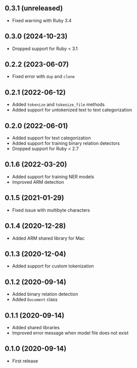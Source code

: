 ## 0.3.1 (unreleased)

- Fixed warning with Ruby 3.4

## 0.3.0 (2024-10-23)

- Dropped support for Ruby < 3.1

## 0.2.2 (2023-06-07)

- Fixed error with `dup` and `clone`

## 0.2.1 (2022-06-12)

- Added `tokenize` and `tokenize_file` methods
- Added support for untokenized text to text categorization

## 0.2.0 (2022-06-01)

- Added support for text categorization
- Added support for training binary relation detectors
- Dropped support for Ruby < 2.7

## 0.1.6 (2022-03-20)

- Added support for training NER models
- Improved ARM detection

## 0.1.5 (2021-01-29)

- Fixed issue with multibyte characters

## 0.1.4 (2020-12-28)

- Added ARM shared library for Mac

## 0.1.3 (2020-12-04)

- Added support for custom tokenization

## 0.1.2 (2020-09-14)

- Added binary relation detection
- Added `Document` class

## 0.1.1 (2020-09-14)

- Added shared libraries
- Improved error message when model file does not exist

## 0.1.0 (2020-09-14)

- First release
